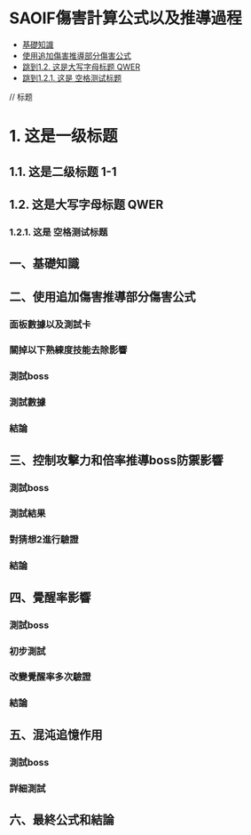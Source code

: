# SAOIF傷害計算公式以及推導過程
* [基礎知識](#一基礎知識)
* [使用追加傷害推導部分傷害公式](#二使用追加傷害推導部分傷害公式)
* [跳到1.2. 这是大写字母标题 QWER](#12-这是大写字母标题-qwer)
* [跳到1.2.1. 这是 空格测试标题](#121-这是-空格测试标题)

// 标题

# 1. 这是一级标题

## 1.1. 这是二级标题 1-1

## 1.2. 这是大写字母标题 QWER

### 1.2.1. 这是 空格测试标题
## 一、基礎知識
## 二、使用追加傷害推導部分傷害公式
### 面板數據以及測試卡
### 關掉以下熟練度技能去除影響
### 測試boss
### 測試數據
### 結論
## 三、控制攻擊力和倍率推導boss防禦影響
### 測試boss
### 測試結果
### 對猜想2進行驗證
### 結論
## 四、覺醒率影響
### 測試boss
### 初步測試
### 改變覺醒率多次驗證
### 結論
## 五、混沌追憶作用
### 測試boss
### 詳細測試
## 六、最終公式和結論

